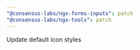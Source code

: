 ```yaml
---
"@consensus-labs/ngx-forms-inputs": patch
"@consensus-labs/ngx-tools": patch
---
```


Update default icon styles
